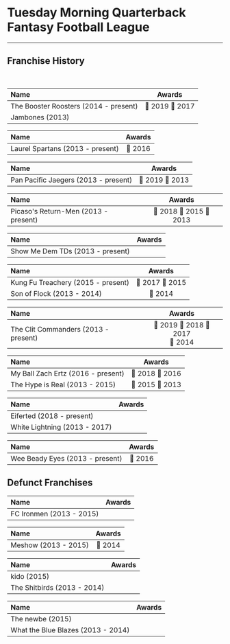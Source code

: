 # Tuesday Morning Quarterback Fantasy Football League

---

## Franchise History

<br>

| Name                                  |            Awards             |
| :------------------------------------ | :---------------------------: |
| The Booster Roosters (2014 - present) | &#x1F949; 2019 &#x1F947; 2017 |
| Jambones (2013)                       |                               |

| Name                             |     Awards     |
| :------------------------------- | :------------: |
| Laurel Spartans (2013 - present) | &#x1F948; 2016 |

| Name                                 |            Awards             |
| :----------------------------------- | :---------------------------: |
| Pan Pacific Jaegers (2013 - present) | &#x1F948; 2019 &#x1F948; 2013 |

| Name                                 |                    Awards                    |
| :----------------------------------- | :------------------------------------------: |
| Picaso's Return-Men (2013 - present) | &#x1F948; 2018 &#x1F949; 2015 &#x1F947; 2013 |

| Name                             | Awards |
| :------------------------------- | :----: |
| Show Me Dem TDs (2013 - present) |        |

| Name                               |            Awards             |
| :--------------------------------- | :---------------------------: |
| Kung Fu Treachery (2015 - present) | &#x1F949; 2017 &#x1F947; 2015 |
| Son of Flock (2013 - 2014)         |        &#x1F948; 2014         |

| Name                                 |                              Awards                              |
| :----------------------------------- | :--------------------------------------------------------------: |
| The Clit Commanders (2013 - present) | &#x1F947; 2019 &#x1F949; 2018 &#x1F948; 2017 <br> &#x1F948; 2014 |

| Name                               |            Awards             |
| :--------------------------------- | :---------------------------: |
| My Ball Zach Ertz (2016 - present) | &#x1F947; 2018 &#x1F947; 2016 |
| The Hype is Real (2013 - 2015)     | &#x1F948; 2015 &#x1F949; 2013 |

| Name                          | Awards |
| :---------------------------- | :----: |
| Eiferted (2018 - present)     |        |
| White Lightning (2013 - 2017) |        |

| Name                            |     Awards     |
| :------------------------------ | :------------: |
| Wee Beady Eyes (2013 - present) | &#x1F949; 2016 |

## Defunct Franchises

| Name                     | Awards |
| :----------------------- | :----: |
| FC Ironmen (2013 - 2015) |        |

| Name                 |     Awards     |
| :------------------- | :------------: |
| Meshow (2013 - 2015) | &#x1F947; 2014 |

| Name                        | Awards |
| :-------------------------- | :----: |
| kido (2015)                 |        |
| The Shitbirds (2013 - 2014) |        |

| Name                               | Awards |
| :--------------------------------- | :----: |
| The newbe (2015)                   |        |
| What the Blue Blazes (2013 - 2014) |        |
